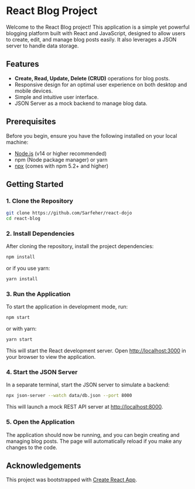 # React Blog Project

Welcome to the React Blog project! This application is a simple yet powerful blogging platform built with React and JavaScript, designed to allow users to create, edit, and manage blog posts easily. It also leverages a JSON server to handle data storage.

## Features

- **Create, Read, Update, Delete (CRUD)** operations for blog posts.
- Responsive design for an optimal user experience on both desktop and mobile devices.
- Simple and intuitive user interface.
- JSON Server as a mock backend to manage blog data.

## Prerequisites

Before you begin, ensure you have the following installed on your local machine:

- [Node.js](https://nodejs.org/en/) (v14 or higher recommended)
- npm (Node package manager) or yarn
- [npx](https://www.npmjs.com/package/npx) (comes with npm 5.2+ and higher)

## Getting Started

### 1. Clone the Repository

```bash
git clone https://github.com/Sarfeher/react-dojo
cd react-blog
```

### 2. Install Dependencies

After cloning the repository, install the project dependencies:

```bash
npm install
```
or if you use yarn:

```bash
yarn install
```

### 3. Run the Application

To start the application in development mode, run:

```bash
npm start
```
or with yarn:
```bash
yarn start
```

This will start the React development server. Open [http://localhost:3000](http://localhost:3000) in your browser to view the application.

### 4. Start the JSON Server

In a separate terminal, start the JSON server to simulate a backend:

```bash
npx json-server --watch data/db.json --port 8000
```

This will launch a mock REST API server at [http://localhost:8000](http://localhost:8000).

### 5. Open the Application

The application should now be running, and you can begin creating and managing blog posts. The page will automatically reload if you make any changes to the code.


## Acknowledgements

This project was bootstrapped with [Create React App](https://github.com/facebook/create-react-app).
